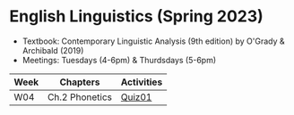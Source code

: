 # English Linguistics (Spring 2023)

+ Textbook: Contemporary Linguistic Analysis (9th edition) by O'Grady & Archibald (2019)
+ Meetings: Tuesdays (4-6pm) & Thurdsdays (5-6pm)




|Week|Chapters|Activities|
|---|---|---|
|W04|Ch.2 Phonetics | [Quiz01](https://github.com/MK316/Spring2023/blob/main/Engling/test.md)|
